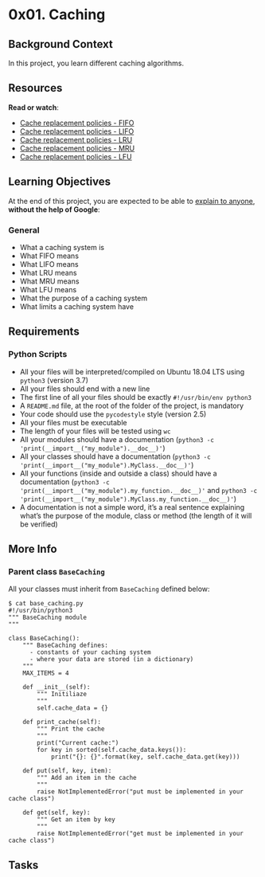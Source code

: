 # 0x01. Caching

## Background Context

In this project, you learn different caching algorithms.

## Resources

**Read or watch**:

- [Cache replacement policies - FIFO](https://intranet.alxswe.com/rltoken/fjhr6EvFeF3mWwsPQXUKdQ "Cache replacement policies - FIFO")
- [Cache replacement policies - LIFO](https://intranet.alxswe.com/rltoken/U44RQjXp8xBtsbNIyhHIyw "Cache replacement policies - LIFO")
- [Cache replacement policies - LRU](https://intranet.alxswe.com/rltoken/gKerxvR4dnXQYkBX2ujZiQ "Cache replacement policies - LRU")
- [Cache replacement policies - MRU](https://intranet.alxswe.com/rltoken/Tmk4qEBZ7QTknvbpKabWfQ "Cache replacement policies - MRU")
- [Cache replacement policies - LFU](https://intranet.alxswe.com/rltoken/8PEJ8L34bxhL2y--BW5zGQ "Cache replacement policies - LFU")

## Learning Objectives

At the end of this project, you are expected to be able to [explain to anyone](https://intranet.alxswe.com/rltoken/-gpAdRQTx1Rb-amaz9JZhQ "explain to anyone"), **without the help of Google**:

### General

- What a caching system is
- What FIFO means
- What LIFO means
- What LRU means
- What MRU means
- What LFU means
- What the purpose of a caching system
- What limits a caching system have

## Requirements

### Python Scripts

- All your files will be interpreted/compiled on Ubuntu 18.04 LTS using `python3` (version 3.7)
- All your files should end with a new line
- The first line of all your files should be exactly `#!/usr/bin/env python3`
- A `README.md` file, at the root of the folder of the project, is mandatory
- Your code should use the `pycodestyle` style (version 2.5)
- All your files must be executable
- The length of your files will be tested using `wc`
- All your modules should have a documentation (`python3 -c 'print(__import__("my_module").__doc__)'`)
- All your classes should have a documentation (`python3 -c 'print(__import__("my_module").MyClass.__doc__)'`)
- All your functions (inside and outside a class) should have a documentation (`python3 -c 'print(__import__("my_module").my_function.__doc__)'` and `python3 -c 'print(__import__("my_module").MyClass.my_function.__doc__)'`)
- A documentation is not a simple word, it’s a real sentence explaining what’s the purpose of the module, class or method (the length of it will be verified)

## More Info

### Parent class `BaseCaching`

All your classes must inherit from `BaseCaching` defined below:

```
$ cat base_caching.py
#!/usr/bin/python3
""" BaseCaching module
"""

class BaseCaching():
    """ BaseCaching defines:
      - constants of your caching system
      - where your data are stored (in a dictionary)
    """
    MAX_ITEMS = 4

    def __init__(self):
        """ Initiliaze
        """
        self.cache_data = {}

    def print_cache(self):
        """ Print the cache
        """
        print("Current cache:")
        for key in sorted(self.cache_data.keys()):
            print("{}: {}".format(key, self.cache_data.get(key)))

    def put(self, key, item):
        """ Add an item in the cache
        """
        raise NotImplementedError("put must be implemented in your cache class")

    def get(self, key):
        """ Get an item by key
        """
        raise NotImplementedError("get must be implemented in your cache class")
```

## Tasks